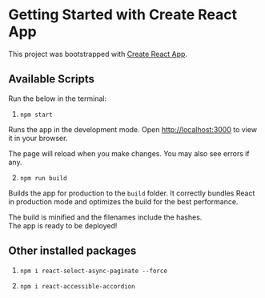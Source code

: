 # Getting Started with Create React App

This project was bootstrapped with [Create React App](https://github.com/facebook/create-react-app).

## Available Scripts

Run the below in the terminal:

1. `npm start`

Runs the app in the development mode.
Open [http://localhost:3000](http://localhost:3000) to view it in your browser.

The page will reload when you make changes. You may also see errors if any.

2. `npm run build`

Builds the app for production to the `build` folder.
It correctly bundles React in production mode and optimizes the build for the best performance.

The build is minified and the filenames include the hashes.\
The app is ready to be deployed!


## Other installed packages

1. `npm i react-select-async-paginate --force`

2. `npm i react-accessible-accordion`